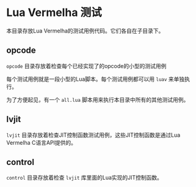# Lua Vermelha 测试

本目录存放Lua Vermelha的测试用例代码。它们各自在子目录下。

## opcode

`opcode` 目录存放着检查每个已经实现了的opcode的小型的测试用例

每个测试用例就是一段小型的Lua脚本。每个测试用例都可以用 `luav` 来单独执行。

为了方便起见，有一个 `all.lua` 脚本用来执行本目录中所有的其他测试用例。

## lvjit

`lvjit` 目录存放着检查JIT控制函数测试用例，这些JIT控制函数是通过Lua Vermelha C语言API提供的。

## control

`control` 目录存放着检查 `lvjit` 库里面的Lua实现的JIT控制函数。

